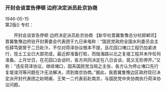### 开封会谈宣告停顿  边府决定派员赴京协商  

1946-05-15  
第2版()
专栏：

　　开封会谈宣告停顿
    边府决定派员赴京协商
    【新华社晋冀鲁豫总分社邯郸讯】晋冀鲁豫边府驻开封黄委会代表团于九日来电称：“国民党政府全国水利委员会主任薛笃弼曾于二日赴汴，不仅对荷泽协议根本不提，且花园口堵口工程仍加紧进行，现土工业已大部完成，最近即准备打桩，而陇海路以北之复堤工程并未作任何准备。上月廿日，在花园口会谈时，各方共同决定在八日会谈，竟又无形停开。”又称：“违反荷泽协议，继续堵口，固系国民党当局之主张，各方认为停止堵口先行复堤浚河等问题在汴无法解决，须到南京协商。”据此，我晋冀鲁豫边区政府现已决定派开封代表团之赵明甫、王笑一二代表前赴南京，与国民党中央协商执行荷泽协议问题。  
